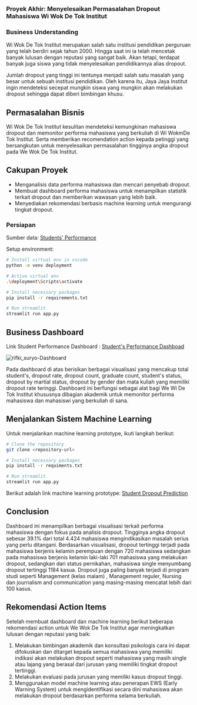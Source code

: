 ### Proyek Akhir: Menyelesaikan Permasalahan Dropout Mahasiswa Wi Wok De Tok Institut ###
### Business Understanding ###
Wi Wok De Tok Institut merupakan salah satu institusi pendidikan perguruan yang telah berdiri sejak tahun 2000. Hingga saat ini ia telah mencetak banyak lulusan dengan reputasi yang sangat baik. Akan tetapi, terdapat banyak juga siswa yang tidak menyelesaikan pendidikannya alias dropout.

Jumlah dropout yang tinggi ini tentunya menjadi salah satu masalah yang besar untuk sebuah institusi pendidikan. Oleh karena itu, Jaya Jaya Institut ingin mendeteksi secepat mungkin siswa yang mungkin akan melakukan dropout sehingga dapat diberi bimbingan khusu.

## Permasalahan Bisnis ##
Wi Wok De Tok Institut kesulitan mendeteksi kemungkinan mahasiswa dropout dan memonitor performa mahasiswa yang berkuliah di Wi WokmDe Tok Institut. Serta memberikan recomendation action kepada petinggi yang bersangkutan untuk menyelesaikan permasalahan tingginya angka dropout pada We Wok De Tok Institut.

## Cakupan Proyek ##
- Menganalisis data performa mahasiswa dan mencari penyebab dropout.
- Membuat dashboard performa mahasiswa untuk menampilkan statistik terkait dropout dan memberikan wawasan yang lebih baik.
- Menyediakan rekomendasi berbasis machine learning untuk mengurangi tingkat dropout.

### Persiapan ###
Sumber data: [Students' Performance](https://raw.githubusercontent.com/dicodingacademy/dicoding_dataset/main/students_performance/data.csv)

Setup environment: 
```bash
# Install virtual env in vscode
python -m venv deployment

# Active virtual env
.\deployment\Scripts\activate

# Install necessary packages
pip install -r requirements.txt

# Run streamlit
streamlit run app.py
```
## Business Dashboard ##
Link Student Performance Dashboard  : [Student's Performance Dashboad](https://public.tableau.com/app/profile/rifki.nova.suryo/viz/StudentsPerformanceDashboard_17467529276790/Dashboard1?publish=yes) 

![rifki_suryo-Dashboard](https://github.com/user-attachments/assets/aa59f9b4-2c5d-4344-9e52-add25b421b62)


Pada dashboard di atas berisikan berbagai visualisasi yang mencakup total student's, dropout rate, dropout count, graduate count, student's status, dropout by martial status, dropout by gender dan mata kuliah yang memiliki dropout rate teringgi. Dashboard ini berfungsi sebagai alat bagi We Wi De Tok Institut khususnya dibagian akademik untuk memonitor performa mahasiswa dan mahasiswi yang berkuliah di sana.

## Menjalankan Sistem Machine Learning ##
Untuk menjalankan machine learning prototype, ikuti langkah berikut:
```bash
# Clone the repository
git clone <repository-url>

# Install necessary packages
pip install -r requiments.txt

# Run streamlit
streamlit run app.py
```
Berikut adalah link machine learning prototype: [Student Dropout Prediction](https://rifkins-coba-appt-nqcowx.streamlit.app/)

## Conclusion ##
Dashboard ini menampilkan berbagai visualisasi terkait performa mahasiswa dengan fokus pada analisis dropout. Tingginya angka dropout sebesar 39.1% dari total 4.424 mahasiswa mengindikasikan masalah serius yang perlu ditangani. Berdasarkan visualisasi, dropout tertinggi terjadi pada mahasiswa berjenis kelamin perempuan dengan 720 mahasiswa sedangkan pada mahasiswa berjenis kelamin laki-laki 701 mahasiswa yang melakukan dropout, sedangkan dari status pernikahan, mahasiswa single menyumbang dropout tertinggi 1184 kasua. Dropout juga paling banyak terjadi di program studi seperti Management (kelas malam) , Management reguler,  Nursing dan journalism and communication yang masing-masing mencatat lebih dari 100 kasus.

## Rekomendasi Action Items ##
Setelah membuat dashboard dan machine learning berikut beberapa rekomendasi action untuk We Wok De Tok Institut agar meningkatkan lulusan dengan reputasi yang baik:
 1. Melakukan bimbingan akademik dan konsultasi psikologis cara ini dapat difokuskan dan ditarget kepada semua mahasiswa yang memiliki indikasi akan melakukan dropout seperti mahasiswa yang masih single atau lajang yang berasal dari jurusan yang memiliki tingkat dropout tertinggi.
 2. Melakukan evaluasi pada jurusan yang memiliki kasus dropout tinggi.
 3. Menggunakan model machine learning atau penerapan EWS (Early Warning System) untuk mengidentifikasi secara dini mahasiswa akan melakukan dropout berdasarkan performa selama berkuliah.

